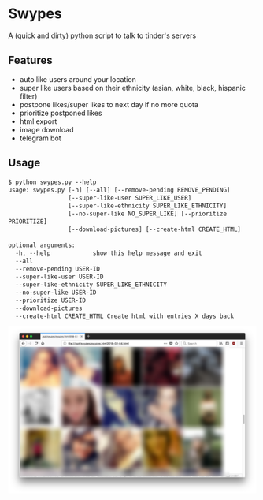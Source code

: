 # Swypes

A (quick and dirty) python script to talk to tinder's servers

## Features
- auto like users around your location
- super like users based on their ethnicity (asian, white, black, hispanic filter)
- postpone likes/super likes to next day if no more quota
- prioritize postponed likes
- html export
- image download
- telegram bot

## Usage
```
$ python swypes.py --help
usage: swypes.py [-h] [--all] [--remove-pending REMOVE_PENDING]
                 [--super-like-user SUPER_LIKE_USER]
                 [--super-like-ethnicity SUPER_LIKE_ETHNICITY]
                 [--no-super-like NO_SUPER_LIKE] [--prioritize PRIORITIZE]
                 [--download-pictures] [--create-html CREATE_HTML]

optional arguments:
  -h, --help            show this help message and exit
  --all
  --remove-pending USER-ID
  --super-like-user USER-ID
  --super-like-ethnicity SUPER_LIKE_ETHNICITY
  --no-super-like USER-ID
  --prioritize USER-ID
  --download-pictures
  --create-html CREATE_HTML Create html with entries X days back

```
  

<img src="./html-export.png" width="900">
